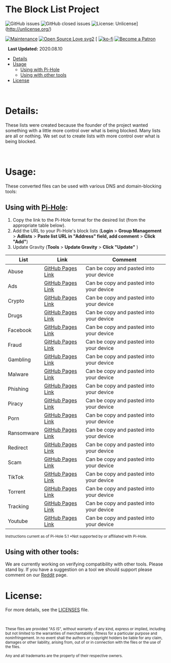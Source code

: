 
  
# The Block List Project


![GitHub issues](https://img.shields.io/github/issues/blocklistproject/Lists?style=for-the-badge)
![GitHub closed issues](https://img.shields.io/github/issues-closed/blocklistproject/Lists?style=for-the-badge)
![License: Unlicense](https://img.shields.io/badge/license-Unlicense-blue.svg?style=for-the-badge)](http://unlicense.org/)

[![Maintenance](https://img.shields.io/badge/Maintained%3F-yes-green.svg)](https://GitHub.com/Naereen/StrapDown.js/graphs/commit-activity) [![Open Source Love svg2](https://badges.frapsoft.com/os/v2/open-source.svg?v=103)](https://github.com/ellerbrock/open-source-badges/) [
[![ko-fi](https://www.ko-fi.com/img/githubbutton_sm.svg)](https://ko-fi.com/P5P521OPP)
[![Become a Patron](https://digital.hbs.edu/platform-rctom/wp-content/uploads/sites/4/2018/11/patreon-banner.png)](https://www.patreon.com/bePatron?u=8892646)

&nbsp;
**Last Updated:** 2020.08.10

- [Details](#details)
- [Usage](#usage)
  - [Using with Pi-Hole](#using-with-pi-hole)
  - [Using with other tools](#using-with-other-tools)
- [License](#license)

&nbsp;
# Details:
These lists were created because the founder of the project wanted something with a little more control over what is being blocked. Many lists are all or nothing. We set out to create lists with more control over what is being blocked.


&nbsp;

# Usage:
These converted files can be used with various DNS and domain-blocking tools:

## Using with [Pi-Hole](https://pi-hole.net/):

1. Copy the link to the Pi-Hole format for the desired list (from the appropriate table below).
2. Add the URL to your Pi-Hole's block lists (**Login** > **Group Management** > **Adlists** > **Paste list URL in "Address" field, add comment** > **Click "Add"**)
3. Update Gravity (**Tools** > **Update Gravity** > **Click "Update"** )

| List | Link | Comment |
|--|--| -- |
| Abuse| [GitHub Pages Link](https://blocklistproject.github.io/Lists/abuse.txt) | Can be copy and pasted into your device |
| Ads| [GitHub Pages Link](https://blocklistproject.github.io/Lists/ads.txt) | Can be copy and pasted into your device |
| Crypto| [GitHub Pages Link](https://blocklistproject.github.io/Lists/crypto.txt) | Can be copy and pasted into your device |
| Drugs| [GitHub Pages Link](https://blocklistproject.github.io/Lists/drugs.txt) | Can be copy and pasted into your device |
| Facebook| [GitHub Pages Link](https://blocklistproject.github.io/Lists/facebook.txt) | Can be copy and pasted into your device |
| Fraud| [GitHub Pages Link](https://blocklistproject.github.io/Lists/fraud.txt) | Can be copy and pasted into your device |
| Gambling| [GitHub Pages Link](https://blocklistproject.github.io/Lists/gambling.txt) | Can be copy and pasted into your device |
| Malware| [GitHub Pages Link](https://blocklistproject.github.io/Lists/malware.txt) | Can be copy and pasted into your device |
| Phishing| [GitHub Pages Link](https://blocklistproject.github.io/Lists/phishing.txt) | Can be copy and pasted into your device |
| Piracy| [GitHub Pages Link](https://blocklistproject.github.io/Lists/piracy.txt) | Can be copy and pasted into your device |
| Porn| [GitHub Pages Link](https://blocklistproject.github.io/Lists/porn.txt) | Can be copy and pasted into your device |
| Ransomware| [GitHub Pages Link](https://blocklistproject.github.io/Lists/ransomware.txt) | Can be copy and pasted into your device |
| Redirect| [GitHub Pages Link](https://blocklistproject.github.io/Lists/redirect.txt) | Can be copy and pasted into your device |
| Scam| [GitHub Pages Link](https://blocklistproject.github.io/Lists/scam.txt) | Can be copy and pasted into your device |
| TikTok| [GitHub Pages Link](https://blocklistproject.github.io/Lists/tiktok.txt) | Can be copy and pasted into your device |
| Torrent| [GitHub Pages Link](https://blocklistproject.github.io/Lists/torrent.txt) | Can be copy and pasted into your device |
| Tracking| [GitHub Pages Link](https://blocklistproject.github.io/Lists/tracking.txt) | Can be copy and pasted into your device |
| Youtube| [GitHub Pages Link](https://blocklistproject.github.io/Lists/youtube.txt) | Can be copy and pasted into your device |


<sup>Instructions current as of Pi-Hole 5.1
*Not supported by or affiliated with Pi-Hole.</sup>

## Using with other tools:
We are currently working on verifying compatibility with other tools. Please stand by. If you have a suggestion on a tool we should support please comment on our [Reddit](https://www.reddit.com/r/blocklistproject/) page.

# License:

For more details, see the [LICENSES](https://github.com/blocklistproject/Lists/blob/master/LICENSE) file.

&nbsp;


<sup>These files are provided "AS IS", without warranty of any kind, express or implied, including but not limited to the warranties of merchantability, fitness for a particular purpose and noninfringement. In no event shall the authors or copyright holders be liable for any claim, damages or other liability, arising from, out of or in connection with the files or the use of the files.</sup>

<sub>Any and all trademarks are the property of their respective owners.</sub>
